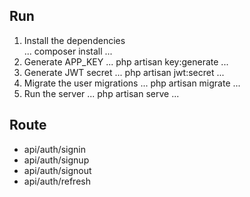 ## Run
1. Install the dependencies  
...
composer install
...
2. Generate APP_KEY
...
php artisan key:generate
...
3. Generate JWT secret
...
php artisan jwt:secret
...
4. Migrate the user migrations
...
php artisan migrate
...
5. Run the server
...
php artisan serve
...

## Route
-   api/auth/signin
-   api/auth/signup
-   api/auth/signout
-   api/auth/refresh